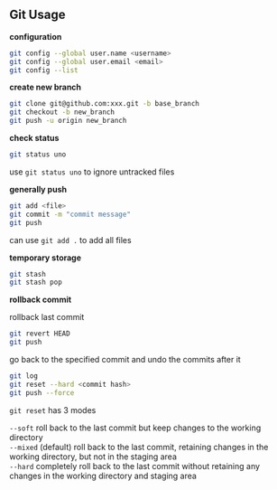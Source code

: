 ## Git Usage

**configuration**

```bash
git config --global user.name <username>
git config --global user.email <email>
git config --list
```

**create new branch**

```bash
git clone git@github.com:xxx.git -b base_branch
git checkout -b new_branch
git push -u origin new_branch
```

**check status**

```bash
git status uno
```

use `git status uno` to ignore untracked files

**generally push**

```bash
git add <file>
git commit -m "commit message"
git push
```

can use `git add .` to add all files

**temporary storage**

```bash
git stash
git stash pop
```

**rollback commit**

rollback last commit

```bash
git revert HEAD
git push
```

go back to the specified commit and undo the commits after it

```bash
git log
git reset --hard <commit hash>
git push --force
```

`git reset` has 3 modes

`--soft` roll back to the last commit but keep changes to the working directory  
`--mixed` (default) roll back to the last commit, retaining changes in the working directory, but not in the staging area  
`--hard` completely roll back to the last commit without retaining any changes in the working directory and staging area

